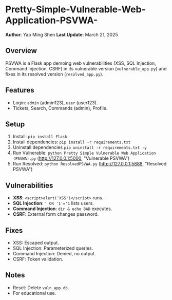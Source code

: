 # Pretty-Simple-Vulnerable-Web-Application-PSVWA-

**Author**: Yap Ming Shen 
**Last Update**: March 21, 2025

## Overview
PSVWA is a Flask app demoing web vulnerabilities (XSS, SQL Injection, Command Injection, CSRF) in its vulnerable version (`vulnerable_app.py`) and fixes in its resolved version (`resolved_app.py`).

## Features
- Login: `admin` (admin123), `user` (user123).
- Tickets, Search, Commands (admin), Profile.

## Setup
1. Install: `pip install Flask`
2. Install dependencies: `pip install -r requirements.txt`
3. Uninstall dependencies `pip uninstall -r requirements.txt -y`
4. Run Vulnerable: `python Pretty Simple Vulnerable Web Application (PSVWA).py` (http://127.0.0.1:5000, "Vulnerable PSVWA")
5. Run Resolved: `python ResolvedPSVWA.py` (http://127.0.0.1:5888, "Resolved PSVWA")

## Vulnerabilities
- **XSS**: `<script>alert('XSS')</script>` runs.
- **SQL Injection**: `' OR '1'='1` lists users.
- **Command Injection**: `dir & echo BAD` executes.
- **CSRF**: External form changes password.

## Fixes
- XSS: Escaped output.
- SQL Injection: Parameterized queries.
- Command Injection: Denied, no output.
- CSRF: Token validation.

## Notes
- Reset: Delete `vuln_app.db`.
- For educational use.
